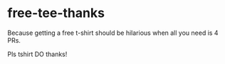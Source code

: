 # free-tee-thanks
Because getting a free t-shirt should be hilarious when all you need is 4 PRs.

Pls
tshirt
DO
thanks!